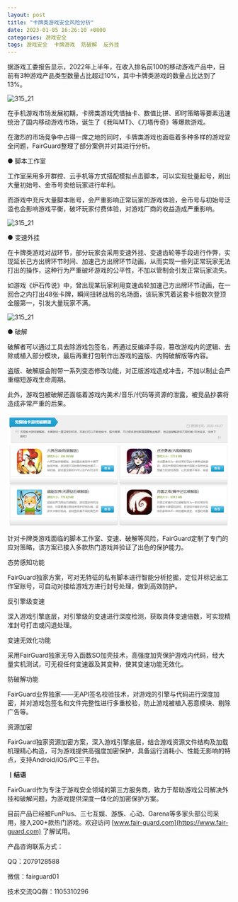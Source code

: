 ```yaml
---
layout: post
title: "卡牌类游戏安全风险分析"
date: 2023-01-05 16:26:10 +0800
categories: 游戏安全
tags: 游戏安全  卡牌游戏  防破解  反外挂
---
```


据游戏工委报告显示，2022年上半年，在收入排名前100的移动游戏产品中，目前有3种游戏产品类型数量占比超过10%，其中卡牌类游戏的数量占比达到了13%。<!-- more -->  

![315_21](/assets/res/收入前100移动游戏产品类型数量占比.png)  

在手机游戏市场发展初期，卡牌类游戏凭借抽卡、数值比拼、即时策略等要素迅速统治了国内移动游戏市场，诞生了《我叫MT》、《刀塔传奇》等爆款游戏。  

在激烈的市场竞争中占得一席之地的同时，卡牌类游戏也面临着多种多样的游戏安全问题，FairGuard整理了部分案例并对其进行分析。  

● 脚本工作室  

工作室采用多开群控、云手机等方式搭配模拟点击脚本，可以实现批量起号，刷出大量初始号、金币号卖给玩家进行牟利。  

而游戏中充斥大量脚本账号，会严重影响正常玩家的游戏体验，金币号与初始号泛滥也会影响游戏平衡，破坏玩家付费体验，对游戏厂商的收益造成严重影响。  

![315_21](/assets/res/炉石传说金币号.png)  

● 变速外挂  

在卡牌类游戏对战环节，部分玩家会采用变速外挂、变速齿轮等手段进行作弊，实现延长己方出牌环节时间、加速己方出牌环节动画，从而实现一些列正常玩家无法打出的操作，这种行为严重破坏游戏的公平性，不加以管制会引发正常玩家流失。  

如游戏《炉石传说》中，曾出现某玩家利用变速齿轮加速己方出牌环节动画，在一回合之内打出48张卡牌，瞬间扭转战局的名场面，该玩家凭着这套卡组数次登顶全服第一，引发大量玩家不满。

![315_21](/assets/res/炉石传说变速齿轮.png)  

● 破解  

破解者可以通过工具去除游戏包签名，再通过反编译手段，篡改游戏内的逻辑、去除或植入部分模块，最后再重打包制作出游戏的盗版、内购破解版等内容。  

盗版、破解版会附带一系列变态修改功能，对正版游戏造成冲击，不加以制止会严重缩短游戏生命周期。  

此外，游戏包被破解还面临着游戏内美术/音乐/代码等资源的泄露，被竞品抄袭将造成非常严重的后果。  

![315_21](/assets/res/202103/破解.png)  

针对卡牌类游戏面临的脚本工作室、变速、破解等风险，FairGuard定制了专门的应对策略，该方案已接入多款热门游戏并验证了出色的保护能力。  

态势感知功能  

FairGuard独家方案，可对无特征的私有脚本进行智能分析挖掘，定位并标记出工作室账号，可自动对接给游戏方进行封号处理，做到高效防护。  

反引擎级变速  

深入游戏引擎底层，对引擎级的变速进行深度检测，获取具体变速倍数，可实现精准封号打击或闪退处理。  

变速无效化功能  

采用FairGuard独家无导入函数SO加壳技术，高强度加壳保护游戏内代码，经大量实机测试，可无视任何变速器及其变种，使其变速功能无效化。  

防破解功能  

FairGuard业界独家——无API签名校验技术，对游戏的引擎与代码进行深度加密，并对游戏包签名和文件完整性进行多重校验，防止游戏被植入恶意模块、剔除广告等。  

资源加密  

FairGuard独家资源加密方案，深入游戏引擎底层，结合游戏资源文件结构及加载机理精心构造，可为游戏提供高强度加密保护，具备运行消耗小、性能无影响的特点，支持Android/iOS/PC三平台。  

**丨结语**  

FairGuard作为专注于游戏安全领域的第三方服务商，致力于帮助游戏公司解决外挂和破解问题，为游戏提供深度一体化的加密保护方案。  

目前产品已经被FunPlus、三七互娱、游族、心动、Garena等多家头部公司采用，接入200+款热门游戏。欢迎访问 [www.fair-guard.com](https://www.fair-guard.com) 了解试用。    

产品咨询联系方式：  

QQ：2079128588  

微信：fairguard01  

技术交流QQ群：1105310296  